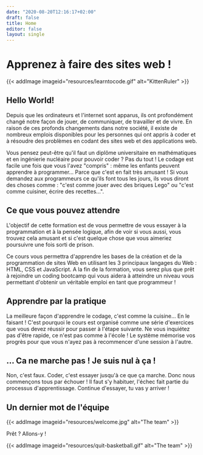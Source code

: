 ```yaml
---
date: "2020-08-20T12:16:17+02:00"
draft: false
title: Home
editor: false
layout: single
---
```



# Apprenez à faire des sites web !

{{< addImage imageid="resources/learntocode.gif" alt="KittenRuler" >}}

## Hello World!
Depuis que les ordinateurs et l'internet sont apparus, ils ont profondément changé notre façon de jouer, de communiquer, de travailler et de vivre. En raison de ces profonds changements dans notre société, il existe de nombreux emplois disponibles pour les personnes qui ont appris à coder et à résoudre des problèmes en codant des sites web et des applications web.

Vous pensez peut-être qu'il faut un diplôme universitaire en mathématiques et en ingénierie nucléaire pour pouvoir coder ? Pas du tout ! Le codage est facile une fois que vous l'avez "compris" : même les enfants peuvent apprendre à programmer... Parce que c'est en fait très amusant ! Si vous demandez aux programmeurs ce qu'ils font tous les jours, ils vous diront des choses comme : "c'est comme jouer avec des briques Lego" ou "c'est comme cuisiner, écrire des recettes...".


## Ce que vous pouvez attendre

L'objectif de cette formation est de vous permettre de vous essayer à la programmation et à la pensée logique, afin de voir si vous aussi, vous trouvez cela amusant et si c'est quelque chose que vous aimeriez poursuivre une fois sorti de prison.

Ce cours vous permettra d'apprendre les bases de la création et de la programmation de sites Web en utilisant les 3 principaux langages du Web : HTML, CSS et JavaScript. A la fin de la formation, vous serez plus que prêt à rejoindre un coding bootcamp qui vous aidera à atteindre un niveau vous permettant d'obtenir un véritable emploi en tant que programmeur !

## Apprendre par la pratique
La meilleure façon d'apprendre le codage, c'est comme la cuisine... En le faisant ! C'est pourquoi le cours est organisé comme une série d'exercices que vous devez réussir pour passer à l'étape suivante. Ne vous inquiétez pas d'être rapide, ce n'est pas comme à l'école ! Le système mémorise vos progrès pour que vous n'ayez pas à recommencer d'une session à l'autre.

## ... Ca ne marche pas ! Je suis nul à ça !
Non, c'est faux. Coder, c'est essayer jusqu'à ce que ça marche. Donc nous commençons tous par échouer ! Il faut s'y habituer, l'échec fait partie du processus d'apprentissage. Continue d'essayer, tu vas y arriver !

## Un dernier mot de l'équipe
{{< addImage imageid="resources/welcome.jpg" alt="The team" >}}


Prêt ? Allons-y !

{{< addImage imageid="resources/quit-basketball.gif" alt="The team" >}}


